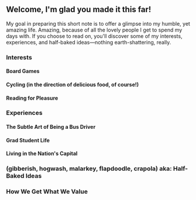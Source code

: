 ## Welcome, I'm glad you made it this far!
My goal in preparing this short note is to offer a glimpse into my humble, yet amazing life. Amazing, because of all the lovely people I get to spend my days with.
If you choose to read on, you'll discover some of my interests, experiences, and half-baked ideas—nothing earth-shattering, really.

### Interests

#### Board Games

#### Cycling (in the direction of delicious food, of course!)

#### Reading for Pleasure

### Experiences

#### The Subtle Art of Being a Bus Driver

#### Grad Student Life

#### Living in the Nation's Capital

### (gibberish, hogwash, malarkey, flapdoodle, crapola) aka: Half-Baked Ideas

### How We Get What We Value




